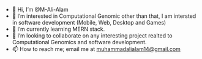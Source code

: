 - 👋 Hi, I’m @M-Ali-Alam
- 👀 I’m interested in Computational Genomic other than that, I am intersted in software development (Mobile, Web, Desktop and Games) 
- 🌱 I’m currently learning MERN stack.
- 💞️ I’m looking to collaborate on any interesting project realted to Computational Genomics and software development.
- 📫 How to reach me; email me at muhammadalialam14@gmail.com
